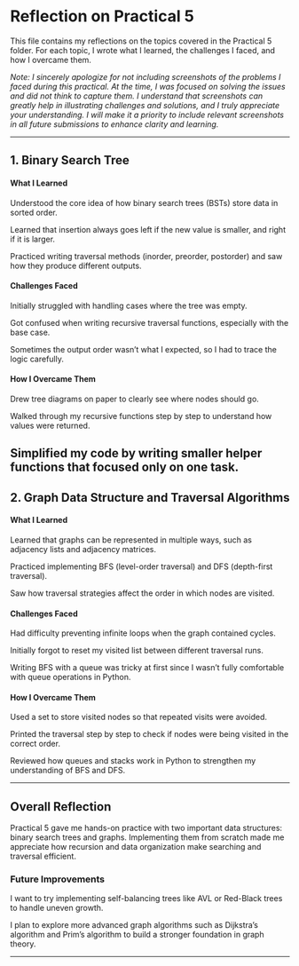 # Reflection on Practical 5

This file contains my reflections on the topics covered in the Practical 5 folder. For each topic, I wrote what I learned, the challenges I faced, and how I overcame them.

*Note: I sincerely apologize for not including screenshots of the problems I faced during this practical. At the time, I was focused on solving the issues and did not think to capture them. I understand that screenshots can greatly help in illustrating challenges and solutions, and I truly appreciate your understanding. I will make it a priority to include relevant screenshots in all future submissions to enhance clarity and learning.*

---

## 1. Binary Search Tree
#### What I Learned
Understood the core idea of how binary search trees (BSTs) store data in sorted order.

Learned that insertion always goes left if the new value is smaller, and right if it is larger.

Practiced writing traversal methods (inorder, preorder, postorder) and saw how they produce different outputs.
#### Challenges Faced
Initially struggled with handling cases where the tree was empty.

Got confused when writing recursive traversal functions, especially with the base case.

Sometimes the output order wasn’t what I expected, so I had to trace the logic carefully.
#### How I Overcame Them
Drew tree diagrams on paper to clearly see where nodes should go.

Walked through my recursive functions step by step to understand how values were returned.

Simplified my code by writing smaller helper functions that focused only on one task.
---

## 2. Graph Data Structure and Traversal Algorithms
#### What I Learned
Learned that graphs can be represented in multiple ways, such as adjacency lists and adjacency matrices.

Practiced implementing BFS (level-order traversal) and DFS (depth-first traversal).

Saw how traversal strategies affect the order in which nodes are visited.
#### Challenges Faced
Had difficulty preventing infinite loops when the graph contained cycles.

Initially forgot to reset my visited list between different traversal runs.

Writing BFS with a queue was tricky at first since I wasn’t fully comfortable with queue operations in Python.
#### How I Overcame Them
Used a set to store visited nodes so that repeated visits were avoided.

Printed the traversal step by step to check if nodes were being visited in the correct order.

Reviewed how queues and stacks work in Python to strengthen my understanding of BFS and DFS.

---

##  Overall Reflection
Practical 5 gave me hands-on practice with two important data structures: binary search trees and graphs. Implementing them from scratch made me appreciate how recursion and data organization make searching and traversal efficient.

### Future Improvements
I want to try implementing self-balancing trees like AVL or Red-Black trees to handle uneven growth.

I plan to explore more advanced graph algorithms such as Dijkstra’s algorithm and Prim’s algorithm to build a stronger foundation in graph theory.

---